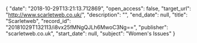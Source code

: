 {
  "date": "2018-10-29T13:21:13.712869", 
  "open_access": false, 
  "target_url": "http://www.scarletweb.co.uk/", 
  "description": "", 
  "end_date": null, 
  "title": "Scarletweb", 
  "record_id": "20181029T132113/i8vx25fMNgQJLh6MwoC3Ng==", 
  "publisher": "scarletweb.co.uk", 
  "start_date": null, 
  "subject": "Women's Issues"
}

